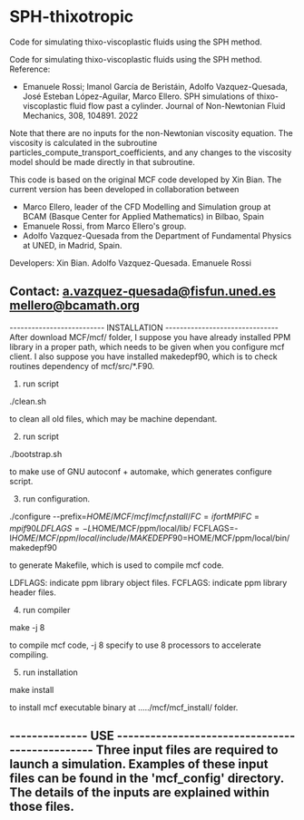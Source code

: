 # SPH-thixotropic
Code for simulating thixo-viscoplastic fluids using the SPH method.

 Code for simulating thixo-viscoplastic fluids using the SPH method.
 Reference:
   - Emanuele   Rossi;    Imanol   García   de    Beristáin,   Adolfo
     Vazquez-Quesada, José  Esteban López-Aguilar, Marco  Ellero. SPH
     simulations   of   thixo-viscoplastic    fluid   flow   past   a
     cylinder.  Journal   of  Non-Newtonian  Fluid   Mechanics,  308,
     104891. 2022

 Note  that  there  are  no inputs  for  the  non-Newtonian  viscosity
 equation.   The   viscosity   is   calculated   in   the   subroutine
 particles_compute_transport_coefficients,  and  any  changes  to  the
 viscosity model should be made directly in that subroutine.
 
 This code is  based on the original MCF code  developed by Xin Bian.
 The  current version  has  been developed  in collaboration  between
 - Marco Ellero,  leader of the  CFD Modelling and Simulation  group at
 BCAM (Basque Center  for Applied Mathematics) in  Bilbao, Spain
 - Emanuele Rossi, from Marco Ellero's group.
 - Adolfo Vazquez-Quesada from  the Department of Fundamental Physics
 at UNED, in Madrid, Spain.

 Developers:
     Xin Bian.
     Adolfo Vazquez-Quesada.
     Emanuele Rossi

 Contact: a.vazquez-quesada@fisfun.uned.es
          mellero@bcamath.org
--------------------------------------------------------------------

-------------------------- INSTALLATION -------------------------------
After download MCF/mcf/ folder,
I suppose you have already installed PPM library
in a proper path,
which needs to be given when you configure mcf client.
I also suppose you have installed makedepf90,
which is to check routines dependency of mcf/src/*.F90.

1) run script
 
  ./clean.sh

to clean all old files, which may be machine dependant.

2) run script

  ./bootstrap.sh

to make use of GNU autoconf + automake,
which generates configure script.

3) run configuration.

./configure --prefix=$HOME/MCF/mcf/mcf_install/ FC=ifort MPIFC=mpif90 LDFLAGS=-L$HOME/MCF/ppm/local/lib/ FCFLAGS=-I$HOME/MCF/ppm/local/include/ MAKEDEPF90=$HOME/MCF/ppm/local/bin/makedepf90

to generate Makefile, which is used to compile mcf code.

LDFLAGS: indicate ppm library object files.
FCFLAGS: indicate ppm library header files.


4) run compiler

  make -j 8

to compile mcf code,
-j 8 specify to use 8 processors to accelerate compiling.

5) run installation

  make install

to install mcf executable binary at ...../mcf/mcf_install/ folder.

-------------- USE -----------------------------------------------
Three input files are required to launch a simulation. Examples of
these input files can be found in the 'mcf_config' directory. The
details of the inputs are explained within those files.
-------------------------------------------------------------------
